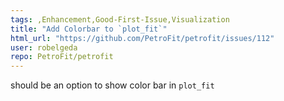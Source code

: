```yaml
---
tags: ,Enhancement,Good-First-Issue,Visualization
title: "Add Colorbar to `plot_fit`"
html_url: "https://github.com/PetroFit/petrofit/issues/112"
user: robelgeda
repo: PetroFit/petrofit
---
```


should be an option to show color bar in `plot_fit`